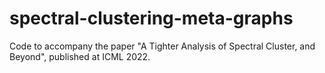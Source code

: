 # spectral-clustering-meta-graphs
Code to accompany the paper "A Tighter Analysis of Spectral Cluster, and Beyond", published at ICML 2022.
